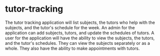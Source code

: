 # tutor-tracking
The tutor tracking application will list subjects, the tutors who help with the subjects, and the
tutor's schedule for the week.
An admin for the application can add subjects, tutors, and update the schedules of tutors.
A user for the application will have the ability to view the subjects, the tutors, and the tutor's
schedules. They can view the subjects separately or as a whole. They also have the ability to make
appointments with tutors. 
